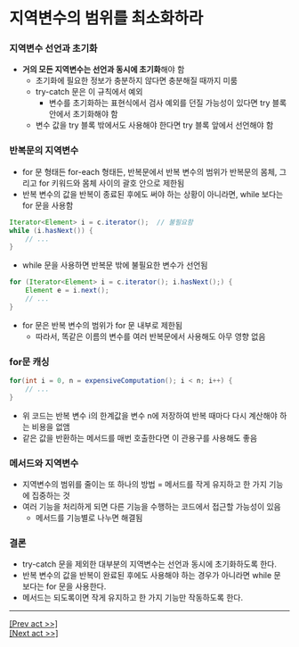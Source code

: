 # 지역변수의 범위를 최소화하라
### 지역변수 선언과 초기화
* **거의 모든 지역변수는 선언과 동시에 초기화**해야 함
    * 초기화에 필요한 정보가 충분하지 않다면 충분해질 때까지 미룸
    * try-catch 문은 이 규칙에서 예외
        * 변수를 초기화하는 표현식에서 검사 예외를 던질 가능성이 있다면 try 블록 안에서 초기화해야 함
    * 변수 값을 try 블록 밖에서도 사용해야 한다면 try 블록 앞에서 선언해야 함
### 반복문의 지역변수
* for 문 형태든 for-each 형태든, 반복문에서 반복 변수의 범위가 반복문의 몸체, 그리고 for 키워드와 몸체 사이의 괄호 안으로 제한됨
* 반복 변수의 값을 반복이 종료된 후에도 써야 하는 상황이 아니라면, while 보다는 for 문을 사용함
```java
Iterator<Element> i = c.iterator();  // 불필요함
while (i.hasNext()) {
	// ...
}
```
* while 문을 사용하면 반복문 밖에 불필요한 변수가 선언됨
```java
for (Iterator<Element> i = c.iterator(); i.hasNext();) {
	Element e = i.next();
	// ...
}
```
* for 문은 반복 변수의 범위가 for 문 내부로 제한됨
    * 따라서, 똑같은 이름의 변수를 여러 반복문에서 사용해도 아무 영향 없음
### for문 캐싱
```java
for(int i = 0, n = expensiveComputation(); i < n; i++) {
	// ...
}
```
* 위 코드는 반복 변수 i의 한계값을 변수 n에 저장하여 반복 때마다 다시 계산해야 하는 비용을 없앰
* 같은 값을 반환하는 메서드를 매번 호출한다면 이 관용구를 사용해도 좋음
### 메서드와 지역변수
* 지역변수의 범위를 줄이는 또 하나의 방법 = 메서드를 작게 유지하고 한 가지 기능에 집중하는 것
* 여러 기능을 처리하게 되면 다른 기능을 수행하는 코드에서 접근할 가능성이 있음
    * 메서드를 기능별로 나누면 해결됨
### 결론
* try-catch 문을 제외한 대부분의 지역변수는 선언과 동시에 초기화하도록 한다.
* 반복 변수의 값을 반복이 완료된 후에도 사용해야 하는 경우가 아니라면 while 문 보다는 for 문을 사용한다.
* 메서드는 되도록이면 작게 유지하고 한 가지 기능만 작동하도록 한다.
---
[[Prev act >>]](../../chapter8/act8/README.md)  
[[Next act >>]](../act2/README.md)